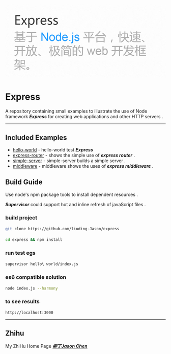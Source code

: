 
![logo](./img/title.png)
	
# Express
	
A repository containing small examples to illustrate the use of Node framework ***Express*** for creating web applications and other HTTP servers .

***

## Included Examples

 - [hello-world](hello-world) - hello-world test ***Express*** 
 - [express-router](express-router) - shows the simple use of ***express router*** .
 - [simple-server](simple-server) - simple-server builds a simple server .
 - [middleware](middleware) - middleware shows the uses of ***express middleware*** .

## Build Guide 

Use node's npm package tools to install dependent resources .

***Supervisor*** could support hot and inline refresh of javaScript files .

### build project
```bash
git clone https://github.com/liuding-Jason/express

cd express && npm install
```
### run test egs
```bash
supervisor hello\ world/index.js 
```	
### es6 compatible solution
```bash
node index.js --harmony
```
### to see results

	http://localhost:3000

***

## Zhihu

My ZhiHu Home Page ***[柳丁Jason Chen](https://www.zhihu.com/people/liu-ding-jasonchen)*** 